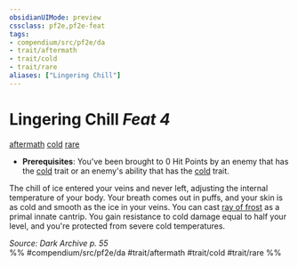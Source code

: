 ```yaml
---
obsidianUIMode: preview
cssclass: pf2e,pf2e-feat
tags:
- compendium/src/pf2e/da
- trait/aftermath
- trait/cold
- trait/rare
aliases: ["Lingering Chill"]
---
```

# Lingering Chill  *Feat 4*  
[aftermath](aftermath-da.md "Aftermath Class Trait")  [cold](cold.md "Cold Energy & Element Trait")  [rare](rare.md "Rare Rarity Trait")  

- **Prerequisites**: You've been brought to 0 Hit Points by an enemy that has the [cold](cold.md "Cold Energy & Element Trait") trait or an enemy's ability that has the [cold](cold.md "Cold Energy & Element Trait") trait.

The chill of ice entered your veins and never left, adjusting the internal temperature of your body. Your breath comes out in puffs, and your skin is as cold and smooth as the ice in your veins. You can cast [ray of frost](ray-of-frost.md) as a primal innate cantrip. You gain resistance to cold damage equal to half your level, and you're protected from severe cold temperatures.

*Source: Dark Archive p. 55*  
%% #compendium/src/pf2e/da #trait/aftermath #trait/cold #trait/rare %%